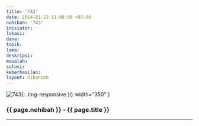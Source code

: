 ```yaml
---
title: '743'
date: 2014-01-23 11:08:00 +07:00
nohibah: '743'
inisiator:
lokasi:
dana:
topik:
lama:
deskripsi:
masalah:
solusi:
keberhasilan:
layout: hibahcmb
---
```


![743](/static/img/hibahcmb/743.png){: .img-responsive }{: width="350" }

### {{ page.nohibah }} - {{ page.title }}

---
